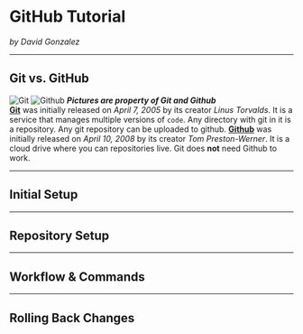 # GitHub Tutorial

_by David Gonzalez_

---
## Git vs. GitHub
![Git](https://upload.wikimedia.org/wikipedia/commons/thumb/e/e0/Git-logo.svg/1024px-Git-logo.svg.png) 
![Github](https://c1.staticflickr.com/6/5622/22160892602_e5474a698d.jpg)
_**Pictures are property of Git and Github**_  
[**Git**](https://git-scm.com/) was initially released on _April 7, 2005_ by its creator _Linus Torvalds_. It is a service that manages multiple versions of `code`. Any directory with git in it is a repository. Any git repository can be uploaded to github. [**Github**](https://github.com) was initially released on _April 10, 2008_ by its creator _Tom Preston-Werner_. It is a cloud drive where you can repositories live. Git does **not** need Github to work.



---
## Initial Setup



---
## Repository Setup



---
## Workflow & Commands



---
## Rolling Back Changes